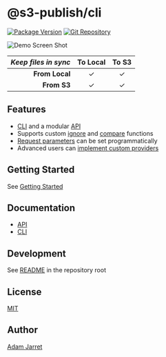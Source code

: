 # @s3-publish/cli

[![Package Version](https://badgen.net/npm/v/@s3-publish/cli)](https://npmjs.com/package/@s3-publish/cli)
[![Git Repository](https://badgen.net/badge/source/GitHub/blue)](https://github.com/adamjarret/s3-publish/tree/master/packages/cli)

![Demo Screen Shot](https://adamjarret.github.io/s3-publish/assets/images/demo.gif)

| _Keep files in sync_ | **To Local** | **To S3** |
| -------------------: | :----------: | :-------: |
|       **From Local** |   &#10003;   | &#10003;  |
|          **From S3** |   &#10003;   | &#10003;  |

## Features

- [CLI](https://adamjarret.github.io/s3-publish/pages/cli/s3p.html) and a modular [API](https://adamjarret.github.io/s3-publish/globals.html)
- Supports custom [ignore](https://adamjarret.github.io/s3-publish/pages/guides/ignore.html) and [compare](https://adamjarret.github.io/s3-publish/pages/guides/compare.html) functions
- [Request parameters](https://adamjarret.github.io/s3-publish/pages/guides/requests.html) can be set programmatically
- Advanced users can [implement custom providers](https://adamjarret.github.io/s3-publish/pages/guides/advanced.html)

## Getting Started

See [Getting Started](https://adamjarret.github.io/s3-publish/pages/guides/getting-started.html)

## Documentation

- [API](https://adamjarret.github.io/s3-publish/globals.html)
- [CLI](https://adamjarret.github.io/s3-publish/pages/cli/s3p.html)

## Development

See [README](https://github.com/adamjarret/s3-publish#readme) in the repository root

## License

[MIT](https://github.com/adamjarret/s3-publish/tree/master/LICENSE.txt)

## Author

[Adam Jarret](https://atj.me)
